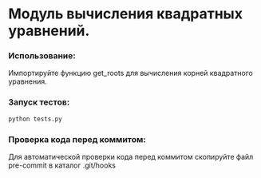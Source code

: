 # Модуль вычисления квадратных уравнений.

### Использование:
Импортируйте функцию get_roots для вычисления корней квадратного уравнения.

### Запуск тестов:
```sh
python tests.py
```

### Проверка кода перед коммитом:
Для автоматической проверки кода перед коммитом скопируйте файл pre-commit в каталог .git/hooks
